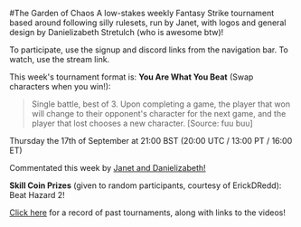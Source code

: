 #The Garden of Chaos
A low-stakes weekly Fantasy Strike tournament based around following silly rulesets, run by Janet, with logos and general design by Danielizabeth Stretulch (who is awesome btw)!

To participate, use the signup and discord links from the navigation bar. To watch, use the stream link.

This week's tournament format is: **You Are What You Beat** (Swap characters when you win!):

>Single battle, best of 3. Upon completing a game, the player that won will change to their opponent's character for the next game, and the player that lost chooses a new character. [Source: fuu buu]

Thursday the 17th of September at 21:00 BST (20:00 UTC / 13:00 PT / 16:00 ET)

Commentated this week by [Janet and Danielizabeth!](commentators)

**Skill Coin Prizes** (given to random participants, courtesy of ErickDRedd): Beat Hazard 2!

[Click here](tournaments) for a record of past tournaments, along with links to the videos!

